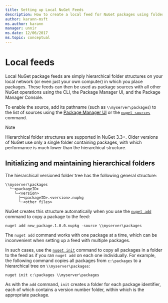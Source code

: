 ```yaml
---
title: Setting up Local NuGet Feeds
description: How to create a local feed for NuGet packages using folders on your local network
author: karann-msft
ms.author: karann
manager: unnir
ms.date: 12/06/2017
ms.topic: conceptual
---
```


# Local feeds

Local NuGet package feeds are simply hierarchical folder structures on your local network (or even just your own computer) in which you place packages. These feeds can then be used as package sources with all other NuGet operations using the CLI, the Package Manager UI, and the Package Manager Console.

To enable the source, add its pathname (such as `\\myserver\packages`) to the list of sources using the [Package Manager UI](../tools/package-manager-ui.md#package-sources) or the [`nuget sources`](../tools/cli-ref-sources.md) command.

> [!Note]
> Hierarchical folder structures are supported in NuGet 3.3+. Older versions of NuGet use only a single folder containing packages, with which performance is much lower than the hierarchical structure.

## Initializing and maintaining hierarchical folders

The hierarchical versioned folder tree has the following general structure:

    \\myserver\packages
      └─<packageID>
        └─<version>
          ├─<packageID>.<version>.nupkg
          └─<other files>

NuGet creates this structure automatically when you use the [`nuget add`](../tools/cli-ref-add.md) command to copy a package to the feed:

```cli
nuget add new_package.1.0.0.nupkg -source \\myserver\packages
```

The `nuget add` command works with one package at a time, which can be inconvenient when setting up a feed with multiple packages.

In such cases, use the [`nuget init`](../tools/cli-ref-init.md) command to copy all packages in a folder to the feed as if you ran `nuget add` on each one individually. For example, the following command copies all packages from `c:\packages` to a hierarchical tree on `\\myserver\packages`:

```cli
nuget init c:\packages \\myserver\packages
```

As with the `add` command, `init` creates a folder for each package identifier, each of which contains a version number folder, within which is the appropriate package.
